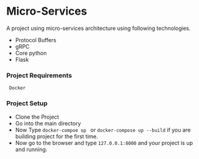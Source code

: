 
# Micro-Services

A project using micro-services architecture using following technologies.
- Protocol Buffers
- gRPC
- Core python
- Flask 


### Project Requirements
```
 Docker
```

### Project Setup
- Clone the Project
- Go into the main directory 
- Now Type `docker-compoe up ` or `docker-compose up --build` if you are building project for the first time.
- Now go to the browser and type `127.0.0.1:8000` and your project is up and running.
